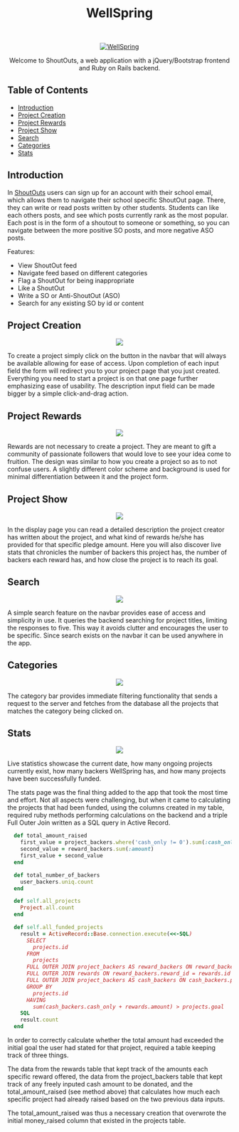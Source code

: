<h1 align="center"> WellSpring </h1> <br>
<p align="center">
  <a href="https://wellspring-pconde705.herokuapp.com">
    <img alt="WellSpring" title="WellSpring" src="https://res.cloudinary.com/lopopoa2/image/upload/v1512163320/Screen_Shot_2017-12-01_at_1.20.09_PM_rdmyl1.png" >
  </a>
</p>

<p align="center">
  Welcome to ShoutOuts, a web application with a jQuery/Bootstrap frontend and Ruby on Rails backend.
</p>

## Table of Contents

- [Introduction](#introduction)
- [Project Creation](#project-creation)
- [Project Rewards](#project-rewards)
- [Project Show](#project-show)
- [Search](#search)
- [Categories](#categories)
- [Stats](#stats)


## Introduction

In [ShoutOuts](https://shoutouts-pconde705.herokuapp.com) users can sign up for an account with their school email, which allows them to navigate their school specific ShoutOut page. There, they can write or read posts written by other students. Students can like each others posts, and see which posts currently rank as the most popular. Each post is in the form of a shoutout to someone or something, so you can navigate between the more positive SO posts, and more negative ASO posts.

Features:

* View ShoutOut feed
* Navigate feed based on different categories
* Flag a ShoutOut for being inappropriate
* Like a ShoutOut
* Write a SO or Anti-ShoutOut (ASO)
* Search for any existing SO by id or content

## Project Creation

<p align="center">
  <img src="https://res.cloudinary.com/lopopoa2/image/upload/v1512164907/Screen_Shot_2017-12-01_at_1.47.43_PM_wcccae.png">
</p>

To create a project simply click on the button in the navbar that will always be available allowing for ease of access. Upon completion of each input field the form will redirect you to your project page that you just created. Everything you need to start a project is on that one page further emphasizing ease of usability. The description input field can be made bigger by a simple click-and-drag action.

## Project Rewards

<p align="center">
  <img src="https://res.cloudinary.com/lopopoa2/image/upload/v1512168276/Screen_Shot_2017-12-01_at_2.44.04_PM_ijossg.png">
</p>

Rewards are not necessary to create a project. They are meant to gift a community of passionate followers that would love to see your idea come to fruition. The design was similar to how you create a project so as to not confuse users. A slightly different color scheme and background is used for minimal differentiation between it and the project form.

## Project Show

<p align="center">
  <img src="https://res.cloudinary.com/lopopoa2/image/upload/v1512166342/Screen_Shot_2017-12-01_at_2.11.32_PM_mzhjnm.png" >
</p>

In the display page you can read a detailed description the project creator has written about the project, and what kind of rewards he/she has provided for that specific pledge amount. Here you will also discover live stats that chronicles the number of backers this project has, the number of backers each reward has, and how close the project is to reach its goal.

## Search

<p align="center">
  <img src="https://res.cloudinary.com/lopopoa2/image/upload/v1512168345/Screen_Shot_2017-12-01_at_2.45.15_PM_nxaj06.png" >
</p>

A simple search feature on the navbar provides ease of access and simplicity in use. It queries the backend searching for project titles, limiting the responses to five. This way it avoids clutter and encourages the user to be specific. Since search exists on the navbar it can be used anywhere in the app.

## Categories

<p align="center">
  <img src="http://res.cloudinary.com/lopopoa2/image/upload/v1512168440/Screen_Shot_2017-12-01_at_2.46.59_PM_zrjixj.png" >
</p>

The category bar provides immediate filtering functionality that sends a request to the server and fetches from the database all the projects that matches the category being clicked on.

## Stats

<p align="center">
  <img src="https://res.cloudinary.com/lopopoa2/image/upload/v1512168500/Screen_Shot_2017-12-01_at_2.47.50_PM_cc1qr5.png" >
</p>

Live statistics showcase the current date, how many ongoing projects currently exist, how many backers WellSpring has, and how many projects have been successfully funded.

The stats page was the final thing added to the app that took the most time and effort. Not all aspects were challenging, but when it came to calculating the projects that had been funded, using the columns created in my table, required ruby methods performing calculations on the backend and a triple Full Outer Join written as a SQL query in Active Record.

```ruby
  def total_amount_raised
    first_value = project_backers.where('cash_only != 0').sum(:cash_only)
    second_value = reward_backers.sum(:amount)
    first_value + second_value
  end

  def total_number_of_backers
    user_backers.uniq.count
  end

  def self.all_projects
    Project.all.count
  end

  def self.all_funded_projects
    result = ActiveRecord::Base.connection.execute(<<-SQL)
      SELECT
        projects.id
      FROM
        projects
      FULL OUTER JOIN project_backers AS reward_backers ON reward_backers.project_id = projects.id
      FULL OUTER JOIN rewards ON reward_backers.reward_id = rewards.id
      FULL OUTER JOIN project_backers AS cash_backers ON cash_backers.project_id = projects.id
      GROUP BY
        projects.id
      HAVING
        sum(cash_backers.cash_only + rewards.amount) > projects.goal
    SQL
    result.count
  end
```

In order to correctly calculate whether the total amount had exceeded the initial goal the user had stated for that project, required a table keeping track of three things.

The data from the rewards table that kept track of the amounts each specific reward offered, the data from the project_backers table that kept track of any freely inputed cash amount to be donated, and the total_amount_raised (see method above) that calculates how much each specific project had already raised based on the two previous data inputs.

The total_amount_raised was thus a necessary creation that overwrote the initial money_raised column that existed in the projects table.
